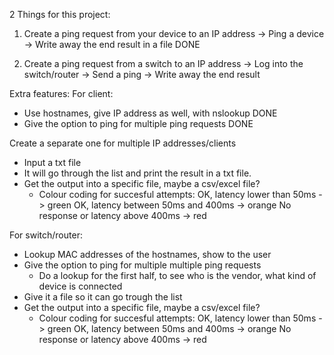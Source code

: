 2 Things for this project:

1. Create a ping request from your device to an IP address
-> Ping a device
-> Write away the end result in a file 
DONE


2. Create a ping request from a switch to an IP address
-> Log into the switch/router
-> Send a ping
-> Write away the end result



Extra features:
For client:
- Use hostnames, give IP address as well, with nslookup DONE
- Give the option to ping for multiple ping requests DONE

Create a separate one for multiple IP addresses/clients
- Input a txt file
- It will go through the list and print the result in a txt file.
- Get the output into a specific file, maybe a csv/excel file?
    - Colour coding for succesful attempts:
        OK, latency lower than 50ms -> green
        OK, latency between 50ms and 400ms -> orange
        No response or latency above 400ms -> red

For switch/router:
- Lookup MAC addresses of the hostnames, show to the user
- Give the option to ping for multiple multiple ping requests
    - Do a lookup for the first half, to see who is the vendor, what kind of device is connected
- Give it a file so it can go trough the list
- Get the output into a specific file, maybe a csv/excel file?
    - Colour coding for succesful attempts:
        OK, latency lower than 50ms -> green
        OK, latency between 50ms and 400ms -> orange
        No response or latency above 400ms -> red